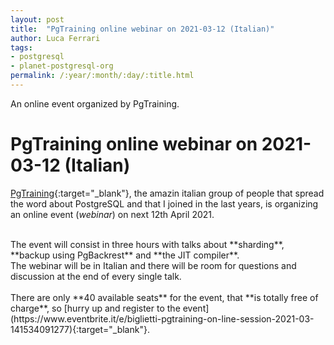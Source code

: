```yaml
---
layout: post
title:  "PgTraining online webinar on 2021-03-12 (Italian)"
author: Luca Ferrari
tags:
- postgresql
- planet-postgresql-org
permalink: /:year/:month/:day/:title.html
---
```

An online event organized by PgTraining.


# PgTraining online webinar on 2021-03-12 (Italian)

[PgTraining](/https://pgtraining.com){:target="_blank"}, the amazin italian group of people that spread the word about PostgreSQL and that I joined in the last years, is organizing an online event (*webinar*) on next 12th April 2021.
<br/>

<br/>
The event will consist in three hours with talks about **sharding**, **backup using PgBackrest** and **the JIT compiler**.
<br/> The webinar will be in Italian and there will be room for questions and discussion at the end of every single talk.
<br/>
<br/>
There are only **40 available seats** for the event, that **is totally free of charge**, so [hurry up and register to the event](https://www.eventbrite.it/e/biglietti-pgtraining-on-line-session-2021-03-141534091277){:target="_blank"}.
